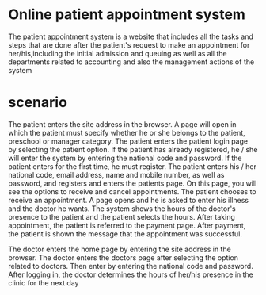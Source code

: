 # Online patient appointment system
The patient appointment system is a website that includes all the tasks and steps that are done after the patient's request to make an appointment for her/his,including the initial admission and queuing as well as all the departments related to accounting and also the management actions of the system

# scenario
The patient enters the site address in the browser.
A page will open in which the patient must specify whether he or she belongs to the patient, preschool or manager category.
The patient enters the patient login page by selecting the patient option.
If the patient has already registered, he / she will enter the system by entering the national code and password.
If the patient enters for the first time, he must register.
The patient enters his / her national code, email address, name and mobile number, as well as password, and registers and enters the patients page.
On this page, you will see the options to receive and cancel appointments.
The patient chooses to receive an appointment.
A page opens and he is asked to enter his illness and the doctor he wants.
The system shows the hours of the doctor's presence to the patient and the patient selects the hours.
After taking appointment, the patient is referred to the payment page.
After payment, the patient is shown the message that the appointment was successful.




The doctor enters the home page by entering the site address in the browser.
The doctor enters the doctors page after selecting the option related to doctors.
Then enter by entering the national code and password.
After logging in, the doctor determines the hours of her/his presence in the clinic for the next day

